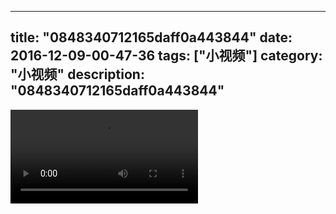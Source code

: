 
---
title: "0848340712165daff0a443844"
date: 2016-12-09-00-47-36
tags: ["小视频"]
category: "小视频"
description: "0848340712165daff0a443844"
---
<video src="http://ohtsqip0g.bkt.clouddn.com/0848340712165daff0a443844.mp4" controls="controls"></video>
